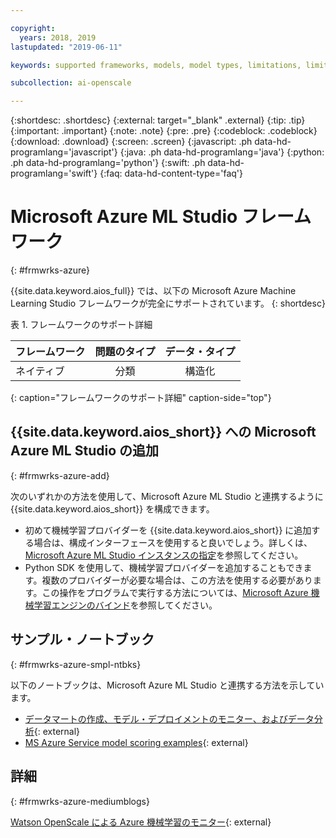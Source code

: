 ```yaml
---

copyright:
  years: 2018, 2019
lastupdated: "2019-06-11"

keywords: supported frameworks, models, model types, limitations, limits, azure

subcollection: ai-openscale

---
```


{:shortdesc: .shortdesc}
{:external: target="_blank" .external}
{:tip: .tip}
{:important: .important}
{:note: .note}
{:pre: .pre}
{:codeblock: .codeblock}
{:download: .download}
{:screen: .screen}
{:javascript: .ph data-hd-programlang='javascript'}
{:java: .ph data-hd-programlang='java'}
{:python: .ph data-hd-programlang='python'}
{:swift: .ph data-hd-programlang='swift'}
{:faq: data-hd-content-type='faq'}

# Microsoft Azure ML Studio フレームワーク
{: #frmwrks-azure}

{{site.data.keyword.aios_full}} では、以下の Microsoft Azure Machine Learning Studio フレームワークが完全にサポートされています。
{: shortdesc}

表 1. フレームワークのサポート詳細

| フレームワーク | 問題のタイプ | データ・タイプ |
|:---|:---:|:---:|
| ネイティブ | 分類 | 構造化 |
{: caption="フレームワークのサポート詳細" caption-side="top"}

## {{site.data.keyword.aios_short}} への Microsoft Azure ML Studio の追加
{: #frmwrks-azure-add}

次のいずれかの方法を使用して、Microsoft Azure ML Studio と連携するように {{site.data.keyword.aios_short}} を構成できます。

- 初めて機械学習プロバイダーを {{site.data.keyword.aios_short}} に追加する場合は、構成インターフェースを使用すると良いでしょう。詳しくは、[Microsoft Azure ML Studio インスタンスの指定](/docs/services/ai-openscale?topic=ai-openscale-connect-azure)を参照してください。
- Python SDK を使用して、機械学習プロバイダーを追加することもできます。複数のプロバイダーが必要な場合は、この方法を使用する必要があります。この操作をプログラムで実行する方法については、[Microsoft Azure 機械学習エンジンのバインド](/docs/services/ai-openscale?topic=ai-openscale-cml-connect#cml-azbind)を参照してください。


## サンプル・ノートブック
{: #frmwrks-azure-smpl-ntbks}

以下のノートブックは、Microsoft Azure ML Studio と連携する方法を示しています。

- [データマートの作成、モデル・デプロイメントのモニター、およびデータ分析](https://github.com/pmservice/ai-openscale-tutorials/blob/master/notebooks/AI%20OpenScale%20and%20Azure%20ML%20Studio%20Engine.ipynb){: external}
- [MS Azure Service model scoring examples](https://dataplatform.cloud.ibm.com/analytics/notebooks/v2/0d4ebd8d-87cb-4c38-8ba8-37f5623df131/view?access_token=fcb2c411aed913bf94f86f434184db67aef1a6b304824b86b4ad63686e4890be){: external}

## 詳細
{: #frmwrks-azure-mediumblogs}

[Watson OpenScale による Azure 機械学習のモニター](https://developer.ibm.com/patterns/monitor-azure-machine-learning-studio-models-with-ai-openscale/){: external}
